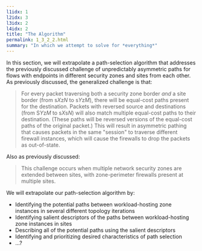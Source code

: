 ```yaml
---
l1idx: 1
l2idx: 3
l3idx: 2
l4idx: 2
title: "The Algorithm"
permalink: 1_3_2_2.html
summary: "In which we attempt to solve for *everything*"
---
```


In this section, we will extrapolate a path-selection algorithm that addresses the previously discussed challenge of unpredictably asymmetric paths for flows with endpoints in different security zones and sites from each other.  As previously discussed, the generalized challenge is that:

> For every packet traversing both a security zone border *and* a site border (from s*X*z*N* to s*Y*z*M*), there will be equal-cost paths present for the destination.  Packets with reversed source and destinations (from S*Y*z*M* to s*X*s*N*) will also match multiple equal-cost paths to their destination.  (These paths will be reversed versions of the equal-cost paths of the original packet.)    This will result in asymmetric pathing that causes packets in the same "session" to traverse different firewall instances, which will cause the firewalls to drop the packets as out-of-state.

Also as previously discussed:

> This challenge occurs when multiple network security zones are extended between sites, with zone-perimeter firewalls present at multiple sites.

We will extrapolate our path-selection algorithm by:
- Identifying the potential paths between workload-hosting zone instances in several different topology iterations
- Identifying salient descriptors of the paths between workload-hosting zone instances in sites
- Describing all of the potential paths using the salient descriptors
- Identifying and prioritizing desired characteristics of path selection
- ...?


